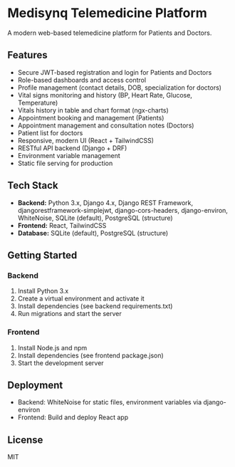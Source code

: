 # Medisynq Telemedicine Platform

A modern web-based telemedicine platform for Patients and Doctors.

## Features
- Secure JWT-based registration and login for Patients and Doctors
- Role-based dashboards and access control
- Profile management (contact details, DOB, specialization for doctors)
- Vital signs monitoring and history (BP, Heart Rate, Glucose, Temperature)
- Vitals history in table and chart format (ngx-charts)
- Appointment booking and management (Patients)
- Appointment management and consultation notes (Doctors)
- Patient list for doctors
- Responsive, modern UI (React + TailwindCSS)
- RESTful API backend (Django + DRF)
- Environment variable management
- Static file serving for production

## Tech Stack
- **Backend:** Python 3.x, Django 4.x, Django REST Framework, djangorestframework-simplejwt, django-cors-headers, django-environ, WhiteNoise, SQLite (default), PostgreSQL (structure)
- **Frontend:** React, TailwindCSS
- **Database:** SQLite (default), PostgreSQL (structure)

## Getting Started

### Backend
1. Install Python 3.x
2. Create a virtual environment and activate it
3. Install dependencies (see backend requirements.txt)
4. Run migrations and start the server

### Frontend
1. Install Node.js and npm
2. Install dependencies (see frontend package.json)
3. Start the development server

## Deployment
- Backend: WhiteNoise for static files, environment variables via django-environ
- Frontend: Build and deploy React app

## License
MIT
